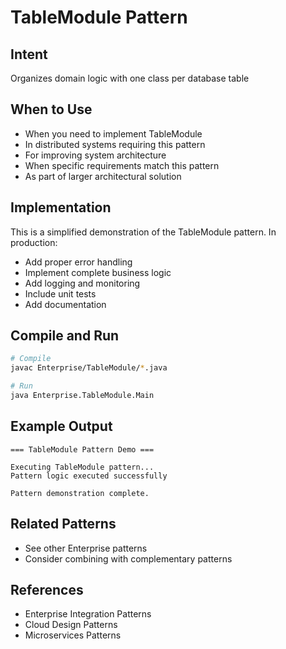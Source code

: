 # TableModule Pattern

## Intent
Organizes domain logic with one class per database table

## When to Use
- When you need to implement TableModule
- In distributed systems requiring this pattern
- For improving system architecture
- When specific requirements match this pattern
- As part of larger architectural solution

## Implementation
This is a simplified demonstration of the TableModule pattern. In production:
- Add proper error handling
- Implement complete business logic
- Add logging and monitoring
- Include unit tests
- Add documentation

## Compile and Run
```bash
# Compile
javac Enterprise/TableModule/*.java

# Run
java Enterprise.TableModule.Main
```

## Example Output
```
=== TableModule Pattern Demo ===

Executing TableModule pattern...
Pattern logic executed successfully

Pattern demonstration complete.
```

## Related Patterns
- See other Enterprise patterns
- Consider combining with complementary patterns

## References
- Enterprise Integration Patterns
- Cloud Design Patterns
- Microservices Patterns
